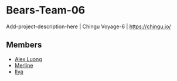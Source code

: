 # Bears-Team-06
Add-project-description-here | Chingu Voyage-6 | https://chingu.io/

## Members
- [Alex Luong](https://github.com/alexluong)
- [Merline](https://github.com/merlineray)
- [Ilya](https://github.com/hero931)
